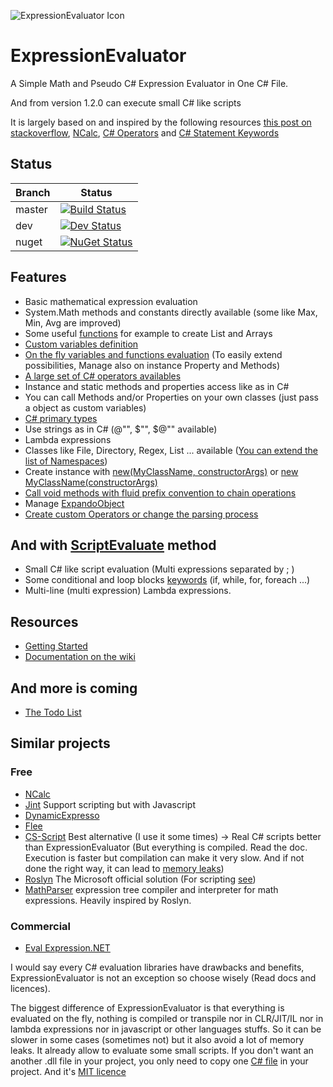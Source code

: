 ![ExpressionEvaluator Icon](https://github.com/codingseb/ExpressionEvaluator/blob/master/Icon.png?raw=true "ExpressionEvaluator A Simple Math and Pseudo C# Expression Evaluator in One C# File") 
# ExpressionEvaluator

A Simple Math and Pseudo C# Expression Evaluator in One C# File.

And from version 1.2.0 can execute small C# like scripts 

It is largely based on and inspired by the following resources [this post on stackoverflow](http://stackoverflow.com/questions/333737/evaluating-string-342-yield-int-18/333749), [NCalc](https://github.com/pitermarx/NCalc-Edge), [C# Operators](https://msdn.microsoft.com/en-us/library/6a71f45d.aspx) and [C# Statement Keywords](https://docs.microsoft.com/en-us/dotnet/csharp/language-reference/keywords/statement-keywords)

## Status

|Branch|Status|
|---|---|
|master|[![Build Status](https://coding-seb.visualstudio.com/_apis/public/build/definitions/cbe8d2f2-9c7a-48aa-8366-89ef39381eff/1/badge)](https://coding-seb.visualstudio.com/ExpressionEvaluator/_build/index?definitionId=1)|
|dev|[![Dev Status](https://coding-seb.visualstudio.com/_apis/public/build/definitions/cbe8d2f2-9c7a-48aa-8366-89ef39381eff/2/badge)](https://coding-seb.visualstudio.com/ExpressionEvaluator/_build/index?definitionId=2)|
|nuget|[![NuGet Status](http://img.shields.io/nuget/v/CodingSeb.ExpressionEvaluator.svg?style=flat&max-age=86400)](https://www.nuget.org/packages/CodingSeb.ExpressionEvaluator/)|

## Features
* Basic mathematical expression evaluation
* System.Math methods and constants directly available (some like Max, Min, Avg are improved)
* Some useful [functions](https://github.com/codingseb/ExpressionEvaluator/wiki/Variables-and-functions#standard-functions) for example to create List and Arrays
* [Custom variables definition](https://github.com/codingseb/ExpressionEvaluator/wiki/Variables-and-functions#custom-variables)
* [On the fly variables and functions evaluation](https://github.com/codingseb/ExpressionEvaluator/wiki/Variables-and-functions#on-the-fly-variables-and-functions-evaluation) (To easily extend possibilities, Manage also on instance Property and Methods)
* [A large set of C# operators availables](https://github.com/codingseb/ExpressionEvaluator/wiki/Operators-and-Keywords#standard-operators)
* Instance and static methods and properties access like as in C#
* You can call Methods and/or Properties on your own classes (just pass a object as custom variables)
* [C# primary types](https://github.com/codingseb/ExpressionEvaluator/wiki/C%23-Types-Management#primary-types)
* Use strings as in C# (@"", $"", $@"" available)
* Lambda expressions
* Classes like File, Directory, Regex, List ... available ([You can extend the list of Namespaces](https://github.com/codingseb/ExpressionEvaluator/wiki/C%23-Types-Management#assemblies-namespaces-and-types))
* Create instance with [new(MyClassName, constructorArgs)](https://github.com/codingseb/ExpressionEvaluator/wiki/Variables-and-Functions#standard-functions) or [new MyClassName(constructorArgs)](https://github.com/codingseb/ExpressionEvaluator/wiki/Operators-and-Keywords#standard-operators)
* [Call void methods with fluid prefix convention to chain operations](https://github.com/codingseb/ExpressionEvaluator/wiki/Variables-and-Functions#go-fluid-with-a-simple-methods-prefixing-convention)
* Manage [ExpandoObject](https://github.com/codingseb/ExpressionEvaluator/wiki/ExpandoObject)
* [Create custom Operators or change the parsing process](https://github.com/codingseb/ExpressionEvaluator/wiki/Advanced-Customization-and-Hacking)

## And with [ScriptEvaluate](https://github.com/codingseb/ExpressionEvaluator/wiki/Getting-Started#small-scripts) method
* Small C# like script evaluation (Multi expressions separated by ; )
* Some conditional and loop blocks [keywords](https://github.com/codingseb/ExpressionEvaluator/wiki/Operators-and-Keywords#scripts-keywords) (if, while, for, foreach ...)
* Multi-line (multi expression) Lambda expressions.

## Resources
* [Getting Started](https://github.com/codingseb/ExpressionEvaluator/wiki/Getting-Started)
* [Documentation on the wiki](https://github.com/codingseb/ExpressionEvaluator/wiki)

## And more is coming
* [The Todo List](https://github.com/codingseb/ExpressionEvaluator/wiki/ExpressionEvaluator-Todo-List)

## Similar projects
### Free
* [NCalc](https://github.com/pitermarx/NCalc-Edge)
* [Jint](https://github.com/sebastienros/jint) Support scripting but with Javascript
* [DynamicExpresso](https://github.com/davideicardi/DynamicExpresso/)
* [Flee](https://github.com/mparlak/Flee)
* [CS-Script](https://github.com/oleg-shilo/cs-script) Best alternative (I use it some times) -> Real C# scripts better than ExpressionEvaluator (But everything is compiled. Read the doc. Execution is faster but compilation can make it very slow. And if not done the right way, it can lead to [memory leaks](https://en.wikipedia.org/wiki/Memory_leak))
* [Roslyn](https://github.com/dotnet/roslyn) The Microsoft official solution (For scripting [see](https://github.com/dotnet/roslyn/wiki/Scripting-API-Samples))
* [MathParser](https://github.com/KirillOsenkov/MathParser) expression tree compiler and interpreter for math expressions. Heavily inspired by Roslyn.

### Commercial
* [Eval Expression.NET](http://eval-expression.net/)

I would say every C# evaluation libraries have drawbacks and benefits, ExpressionEvaluator is not an exception so choose wisely (Read docs and licences).

The biggest difference of ExpressionEvaluator is that everything is evaluated on the fly, nothing is compiled or transpile nor in CLR/JIT/IL nor in lambda expressions nor in javascript or other languages stuffs.
So it can be slower in some cases (sometimes not) but it also avoid a lot of memory leaks. 
It already allow to evaluate some small scripts.
If you don't want an another .dll file in your project, you only need to copy one [C# file](./CodingSeb.ExpressionEvaluator/ExpressionEvaluator.cs) in your project. And it's [MIT licence](./LICENSE.md)
